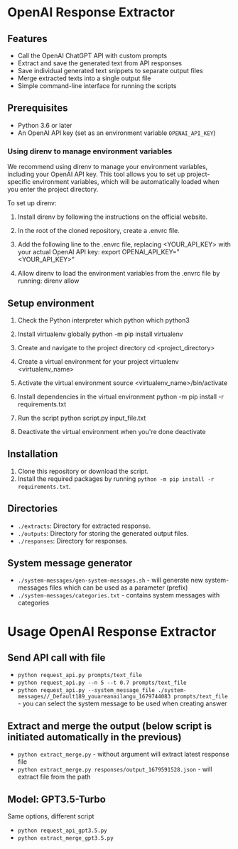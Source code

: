 # OpenAI Response Extractor

## Features
- Call the OpenAI ChatGPT API with custom prompts
- Extract and save the generated text from API responses
- Save individual generated text snippets to separate output files
- Merge extracted texts into a single output file
- Simple command-line interface for running the scripts

## Prerequisites

- Python 3.6 or later
- An OpenAI API key (set as an environment variable `OPENAI_API_KEY`)

### Using direnv to manage environment variables
We recommend using direnv to manage your environment variables, including your OpenAI API key. This tool allows you to set up project-specific environment variables, which will be automatically loaded when you enter the project directory.

To set up direnv:

1. Install direnv by following the instructions on the official website.
2. In the root of the cloned repository, create a .envrc file.
3. Add the following line to the .envrc file, replacing <YOUR_API_KEY> with your actual OpenAI API key:
export OPENAI_API_KEY="<YOUR_API_KEY>"

4. Allow direnv to load the environment variables from the .envrc file by running:
direnv allow

## Setup environment
1. Check the Python interpreter
which python
which python3

2. Install virtualenv globally
python -m pip install virtualenv

3. Create and navigate to the project directory
cd <project_directory>

4. Create a virtual environment for your project
virtualenv <virtualenv_name>

5. Activate the virtual environment
source <virtualenv_name>/bin/activate

6. Install dependencies in the virtual environment
python -m pip install -r requirements.txt

7. Run the script
python script.py input_file.txt

8. Deactivate the virtual environment when you're done
deactivate


## Installation

1. Clone this repository or download the script.
2. Install the required packages by running `python -m pip install -r requirements.txt`.


## Directories

- `./extracts`: Directory for extracted response.
- `./outputs`: Directory for storing the generated output files.
- `./responses`: Directory for responses.

## System message generator
- `./system-messages/gen-system-messages.sh` - will generate new system-messages files which can be used as a parameter (prefix)
- `./system-messages/categories.txt` - contains system messages with categories

# Usage OpenAI Response Extractor

## Send API call with file
- `python request_api.py prompts/text_file` 
- `python request_api.py --n 5 --t 0.7 prompts/text_file`
- `python request_api.py --system_message_file ./system-messages//_Default189_youareanailangu_1679744083 prompts/text_file` - you can select the system message to be used when creating answer

## Extract and merge the output (below script is initiated automatically in the previous)
- `python extract_merge.py` - without argument will extract latest response file
- `python extract_merge.py responses/output_1679591528.json` - will extract file from the path

## Model: GPT3.5-Turbo
Same options, different script
- `python request_api_gpt3.5.py`
- `python extract_merge_gpt3.5.py`